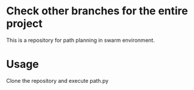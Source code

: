# Check other branches for the entire project

This is a repository for path planning in swarm environment.

# Usage
Clone the repository and execute path.py
